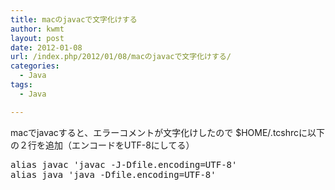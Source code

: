 ```yaml
---
title: macのjavacで文字化けする
author: kwmt
layout: post
date: 2012-01-08
url: /index.php/2012/01/08/macのjavacで文字化けする/
categories:
  - Java
tags:
  - Java

---
```

macでjavacすると、エラーコメントが文字化けしたので $HOME/.tcshrcに以下の２行を追加（エンコードをUTF-8にしてる）

<pre class="brush: bash; title: ; notranslate" title="">alias javac 'javac -J-Dfile.encoding=UTF-8'
alias java 'java -Dfile.encoding=UTF-8'
</pre>